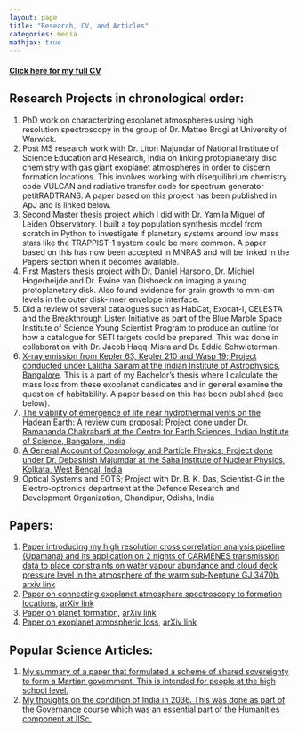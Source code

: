 ```yaml
---
layout: page
title: "Research, CV, and Articles"
categories: media
mathjax: true
---
```


#### [Click here for my full CV](CV_mod.pdf)

## Research Projects in chronological order:
1. PhD work on characterizing exoplanet atmospheres using high resolution spectroscopy in the group of Dr. Matteo Brogi at University of Warwick.
2. Post MS research work with Dr. Liton Majundar of National Institute of Science Education and Research, India on linking protoplanetary disc chemistry with gas giant exoplanet atmospheres in order to discern formation locations. This involves working with disequilibrium chemistry code VULCAN and radiative transfer code for spectrum generator petitRADTRANS. A paper based on this project has been published in ApJ and is linked below.
3. Second Master thesis project which I did with Dr. Yamila Miguel of Leiden Observatory. I built a toy population synthesis model from scratch in Python to investigate if planetary systems around low mass stars like the TRAPPIST-1 system could be more common. A paper based on this has now been accepted in MNRAS and will be linked in the Papers section when it becomes available.
4. First Masters thesis project with Dr. Daniel Harsono, Dr. Michiel Hogerheijde and Dr. Ewine van Dishoeck on imaging a young protoplanetary disk. Also found evidence for grain growth to mm-cm levels in the outer disk-inner envelope interface.
5. Did a review of several catalogues such as HabCat, Exocat-I, CELESTA and the Breakthrough Listen Initiative as part of the Blue Marble Space Institute of Science Young Scientist Program to produce an outline for how a catalogue for SETI targets could be prepared. This was done in collaboration with Dr. Jacob Haqq-Misra and Dr. Eddie Schwieterman.
6. [X-ray emission from Kepler 63, Kepler 210 and Wasp 19; Project conducted under Lalitha Sairam at the Indian Institute of Astrophysics, Bangalore](https://figshare.com/s/a501ea7879296a13c52e). This is a part of my Bachelor’s thesis where I calculate the mass loss from these exoplanet candidates and in general examine the question of habitability. A paper based on this has been published (see below).
7. [The viability of emergence of life near hydrothermal vents on the Hadean Earth: A review cum proposal: Project done under Dr. Ramananda Chakrabarti at the Centre for Earth Sciences, Indian Institute of Science, Bangalore, India](https://figshare.com/articles/The_viability_of_emergence_of_life_near_hydrothermal_vents_in_the_Hadean_earth_A_review_cum_proposal/1528230)
8. [A General Account of Cosmology and Particle Physics; Project done under Dr. Debashish Majumdar at the Saha Institute of Nuclear Physics, Kolkata, West Bengal, India](https://drive.google.com/file/d/0BzpN06d9qQf1S21oLXVmMVFuSEU/view?usp=sharing)
9. Optical Systems and EOTS; Project with Dr. B. K. Das, Scientist-G in the Electro-optronics department at the Defence Research and Development Organization, Chandipur, Odisha, India


## Papers:
1. [Paper introducing my high resolution cross correlation analysis pipeline (Upamana) and its application on 2 nights of CARMENES transmission data to place constraints on water vapour abundance and cloud deck pressure level in the atmosphere of the warm sub-Neptune GJ 3470b](https://academic.oup.com/mnras/article/530/3/3100/7644361), [arxiv link](https://arxiv.org/abs/2404.06648)
3. [Paper on connecting exoplanet atmosphere spectroscopy to formation locations](https://iopscience.iop.org/article/10.3847/1538-4357/ac67f0), [arXiv link](https://arxiv.org/abs/2204.04103)
4. [Paper on planet formation](http://dx.doi.org/10.1093/mnras/staa3041), [arXiv link](http://arxiv.org/abs/2009.14228)
5. [Paper on exoplanet atmospheric loss](https://academic.oup.com/mnras/article-abstract/477/1/808/4951609), [arXiv link](https://arxiv.org/abs/1803.08684)

## Popular Science Articles:
1. [My summary of a paper that formulated a scheme of shared sovereignty to form a Martian government. This is intended for people at the high school level.](https://sciworthy.com/how-to-set-up-a-martian-government/)
2. [My thoughts on the condition of India in 2036. This was done as part of the Governance course which was an essential part of the Humanities component at IISc.](https://drive.google.com/open?id=0BzpN06d9qQf1SGdQSkNtU3lnUUU)
